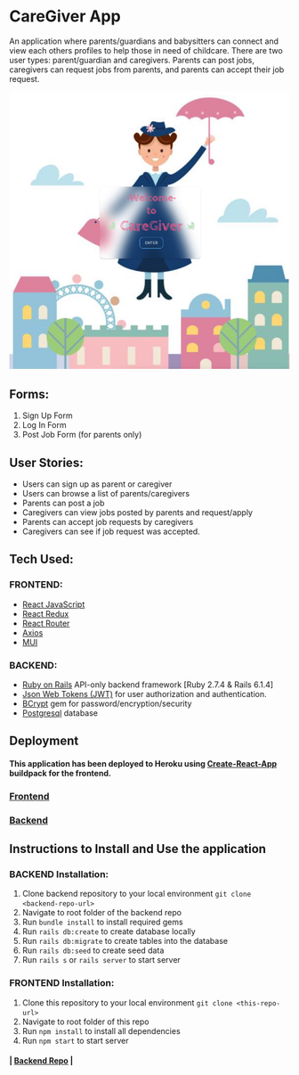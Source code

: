 # CareGiver App

An application where parents/guardians and babysitters can connect and view each others profiles to help those in need of childcare. There are two user types: parent/guardian and caregivers. Parents can post jobs, caregivers can request jobs from parents, and parents can accept their job request. 

<img src="/src/images/caregiver_welcome_page.jpg" alt="Welcome Page">

## Forms: 
1. Sign Up Form
2. Log In Form
3. Post Job Form (for parents only)

## User Stories:
* Users can sign up as parent or caregiver 
* Users can browse a list of parents/caregivers
* Parents can post a job
* Caregivers can view jobs posted by parents and request/apply
* Parents can accept job requests by caregivers
* Caregivers can see if job request was accepted.


## Tech Used:
### FRONTEND:
* <a href="https://reactjs.org/" target="_blank">React JavaScript</a>
* <a href="https://react-redux.js.org/" target="_blank">React Redux</a>
* <a href="https://v5.reactrouter.com/web/guides/quick-start" target="_blank">React Router</a>
* <a href="https://axios-http.com/docs/intro" target="_blank">Axios</a>
* <a href="https://mui.com/getting-started/usage/" target="_blank">MUI</a>
### BACKEND:
* <a href="https://guides.rubyonrails.org/" target="_blank">Ruby on Rails</a> API-only backend framework [Ruby 2.7.4 & Rails 6.1.4]
* <a href="https://jwt.io/" target="_blank">Json Web Tokens (JWT)</a> for user authorization and authentication.
* <a href="https://www.npmjs.com/package/bcrypt" target="_blank">BCrypt</a> gem for password/encryption/security
* <a href="https://www.postgresql.org/" target="_blank">Postgresql</a> database

## Deployment 
#### This application has been deployed to Heroku using <a href="https://create-react-app.dev/docs/getting-started/" target="_blank">Create-React-App</a> buildpack for the frontend. 
### <a href="https://caregiver-frontend-react.herokuapp.com/" target="_blank">Frontend</a>
### <a href="https://caregiver-backend-rails.herokuapp.com/" target="_blank">Backend</a>

## Instructions to Install and Use the application
### BACKEND Installation:
1. Clone backend repository to your local environment `git clone <backend-repo-url>`
2. Navigate to root folder of the backend repo
3. Run `bundle install` to install required gems
4. Run `rails db:create` to create database locally
5. Run `rails db:migrate` to create tables into the database
6. Run `rails db:seed` to create seed data
7. Run `rails s` or `rails server` to start server

### FRONTEND Installation:
1. Clone this repository to your local environment `git clone <this-repo-url>`
2. Navigate to root folder of this repo
3. Run `npm install` to install all dependencies
4. Run `npm start` to start server

#### | <a href="https://github.com/csjeon28/caregiver-backend-rails" target="_blank">Backend Repo</a> |